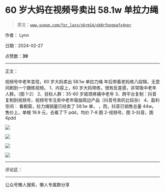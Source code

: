 # 60 岁大妈在视频号卖出 58.1w 单拉力绳

> 原文：[`www.yuque.com/for_lazy/xkrm14/xb8rfoogpafx4npr`](https://www.yuque.com/for_lazy/xkrm14/xb8rfoogpafx4npr)

作者： Lynn

日期：2024-02-27

点赞数：**39**

* * *

正文：

视频号中老年变现，60 岁大妈卖出 58.1w 单拉力绳 年后带着老妈练八段锦，无意间刷到一个跟练视频。
1、内容上，60 岁大妈带练，很有反差感，非常吸中老年人群。（图 1-2） 2、目标人群：35-60 岁肩颈疼痛中老年
3、跨平台复制：抖音复制到视频号，视频号专注卖中老年瑜伽周边产品（抖音号卖的比较杂） 4、盈利空间： 看橱窗，拉力绳销量已经卖了 58.1w 单，
，而，抖音已销售总量 44w。 售价上，单根 19.9 元，去看了下 pdd，均价 7-8 图 2-视频号，图 3-抖音，图 4pdd

![](img/19b60c71b634659ae7a4bc996e5cde4b.png)

![](img/20de829cc28974ec821ad3778dba8586.png)

![](img/f9420562848156783c04a3baa2e75ecb.png)

![](img/1e570e374ac07d5642d030fdb6a5b309.png)

* * *

评论区：

* * *

公众号懒人搜索，懒人专属群分享